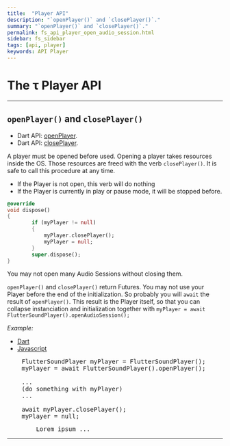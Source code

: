 ```yaml
---
title:  "Player API"
description: "`openPlayer()` and `closePlayer()`."
summary: "`openPlayer()` and `closePlayer()`."
permalink: fs_api_player_open_audio_session.html
sidebar: fs_sidebar
tags: [api, player]
keywords: API Player
---
```

# The &tau; Player API

-------------------------------------------------------------------------------------------------------------------

## `openPlayer()` and `closePlayer()`

- Dart API: [openPlayer](pages/flutter-sound/api/player/FlutterSoundPlayer/openPlayer.html).
- Dart API: [closePlayer](pages/flutter-sound/api/player/FlutterSoundPlayer/closePlayer.html).

A player must be opened before used.
Opening a player takes resources inside the OS. Those resources are freed with the verb `closePlayer()`.
It is safe to call this procedure at any time.
- If the Player is not open, this verb will do nothing
- If the Player is currently in play or pause mode, it will be stopped before.

```dart
@override
void dispose()
{
        if (myPlayer != null)
        {
            myPlayer.closePlayer();
            myPlayer = null;
        }
        super.dispose();
}
```

You may not open many Audio Sessions without closing them.

`openPlayer()` and `closePlayer()` return Futures. You may not use your Player before the end of the initialization. So probably you will `await` the result of `openPlayer()`. This result is the Player itself, so that you can collapse instanciation and initialization together with `myPlayer = await FlutterSoundPlayer().openAudioSession();`

*Example:*
<ul id="profileTabs" class="nav nav-tabs">
    <li class="active"><a href="#dart" data-toggle="tab">Dart</a></li>
    <li><a href="#javascript" data-toggle="tab">Javascript</a></li>
</ul>
<div class="tab-content">

<div role="tabpanel" class="tab-pane active" id="dart">

<pre>
    FlutterSoundPlayer myPlayer = FlutterSoundPlayer();
    myPlayer = await FlutterSoundPlayer().openPlayer();

    ...
    (do something with myPlayer)
    ...

    await myPlayer.closePlayer();
    myPlayer = null;
</pre>

</div>

<div role="tabpanel" class="tab-pane" id="javascript">
<pre>
        Lorem ipsum ...
</pre>
</div>

</div>

------------------------------------------------------------------------------------------------------------------
